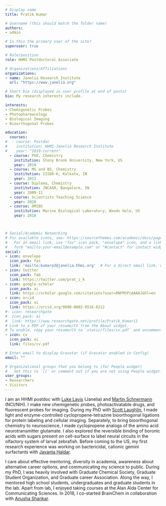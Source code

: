 ```yaml
---
# Display name
title: Pratik Kumar

# Username (this should match the folder name)
authors:
- admin

# Is this the primary user of the site?
superuser: true

# Role/position
role: HHMI Postdoctoral Associate

# Organizations/Affiliations
organizations:
- name: Janelia Research Institute
  url: "https://www.janelia.org"

# Short bio (displayed in user profile at end of posts)
bio: My research interests include.

interests:
- Chemigenetic Probes
- Photopharmacology
- Biological Imaging
- Bioorthogonal Probes

education:
  courses:
#  - course: Postdoc
#    institution: HHMI-Janelia Research Institute
#    year: "2019-current"
  - course: PhD, Chemistry
    institution: Stony Brook University, New York, US
    year: 2019
  - course: MS and BS, Chemistry
    institution: IISER-K, Kolkata, IN
    year: 2013
  - course: Diploma, Chemistry
    institution: JNCASR, Bangalore, IN
    year: 2009-11
  - course: Scientists Teaching Science
    year: 2020
  - course: OMIBS
    institution: Marine Biological Laboratory, Woods Hole, US
    year: 2018



# Social/Academic Networking
# For available icons, see: https://sourcethemes.com/academic/docs/page-builder/#icons
#   For an email link, use "fas" icon pack, "envelope" icon, and a link in the
#   form "mailto:your-email@example.com" or "#contact" for contact widget.
social:
- icon: envelope
  icon_pack: fas
  link: 'mailto:kumarp3@janelia.hhmi.org'  # For a direct email link, use "mailto:test@example.org".
- icon: twitter
  icon_pack: fab
  link: https://twitter.com/prat_i_k
- icon: google-scholar
  icon_pack: ai
  link: https://scholar.google.com/citations?user=0NFMSPcAAAAJ&hl=en
- icon: orcid
  icon_pack: ai
  link: https://orcid.org/0000-0002-9516-0212
#- icon: researchgate
#  icon_pack: ai
#  link: https://www.researchgate.net/profile/Pratik_Kumar11
# Link to a PDF of your resume/CV from the About widget.
# To enable, copy your resume/CV to `static/files/cv.pdf` and uncomment the lines below.
- icon: cv
  icon_pack: ai
  link: files/cv.pdf

# Enter email to display Gravatar (if Gravatar enabled in Config)
email: ""

# Organizational groups that you belong to (for People widget)
#   Set this to `[]` or comment out if you are not using People widget.
user_groups:
- Researchers
- Visitors
---
```


I am an HHMI postdoc with <a href="https://www.janelia.org/lab/lavis-lab" target="_blank">Luke Lavis</a> (Janelia) and <a href="https://ccr.cancer.gov/Chemical-Biology-Laboratory/martin-j-schnermann" target="_blank">Martin Schnermann</a> (NCI/NIH). I make new chemigenetic probes, photoactivatable drugs, and fluorescent probes for imaging.
During my PhD with <a href="https://www.laughlinlab.com" target="_blank">Scott Laughlin</a>, I made light and enzyme-controlled cyclopropene-tetrazine bioorthogonal ligations for protein labeling and cellular imaging. Separately, to bring bioorthogonal chemistry to neuroscience, I made cyclopropene analogs of the amino acid neurotransmitter glutamate. I also explored the reversible binding of boronic acids with sugars present on cell-surface to label neural circuits in the olfactory system of larval zebrafish. Before coming to the US, my first research experience was working on bactericidal, cationic gemini surfactants with <a href="https://www.jncasr.ac.in/jayanta" target="_blank">Jayanta Haldar</a>.

I care about effective mentoring, diversity in academia, awareness about alternative career options, and communicating my science to public. During my PhD, I was heavily involved with Graduate Chemical Society, Graduate Student Organization, and Graduate career Association. Along the way, I mentored high school students, undergraduates and graduate students in the lab. Apart from lab, I enjoyed taking courses at the Alan Alda Center for Communicating Sciences. In 2016, I co-started BrainChem in collaboration with <a href="https://anushashankar.weebly.com" target="_blank">Anusha Shankar</a>.
